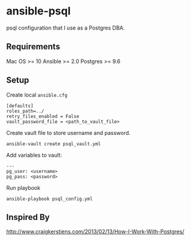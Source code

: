 # ansible-psql
psql configuration that I use as a Postgres DBA.

## Requirements
Mac OS >= 10
Ansible >= 2.0
Postgres >= 9.6

## Setup
Create local `ansible.cfg`

```
[defaults]
roles_path=../
retry_files_enabled = False
vault_password_file = <path_to_vault_file>
```

Create vault file to store username and password.

```
ansible-vault create psql_vault.yml
```

Add variables to vault:
```
---
pg_user: <username>
pg_pass: <password>
```

Run playbook

```
ansible-playbook psql_config.yml
```


## Inspired By
http://www.craigkerstiens.com/2013/02/13/How-I-Work-With-Postgres/

